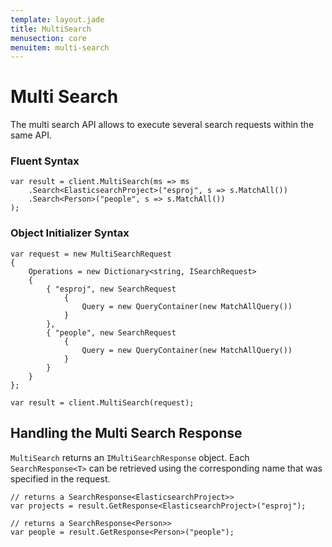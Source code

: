 ```yaml
---
template: layout.jade
title: MultiSearch
menusection: core
menuitem: multi-search
---
```



# Multi Search

The multi search API allows to execute several search requests within the same API.

### Fluent Syntax

	var result = client.MultiSearch(ms => ms
		.Search<ElasticsearchProject>("esproj", s => s.MatchAll())
		.Search<Person>("people", s => s.MatchAll())
	);


### Object Initializer Syntax

	var request = new MultiSearchRequest
	{
		Operations = new Dictionary<string, ISearchRequest>
		{
			{ "esproj", new SearchRequest 
				{ 
					Query = new QueryContainer(new MatchAllQuery()) 
				} 
			},
			{ "people", new SearchRequest 
				{ 
					Query = new QueryContainer(new MatchAllQuery()) 
				} 
			}
		}
	};

	var result = client.MultiSearch(request);

## Handling the Multi Search Response

`MultiSearch` returns an `IMultiSearchResponse` object.  Each `SearchResponse<T>` can be retrieved using the corresponding name that was specified in the request.

	// returns a SearchResponse<ElasticsearchProject>>
	var projects = result.GetResponse<ElasticsearchProject>("esproj");

	// returns a SearchResponse<Person>>
	var people = result.GetResponse<Person>("people");
